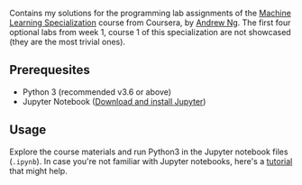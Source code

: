 Contains my solutions for the programming lab assignments of the [Machine Learning Specialization](https://www.coursera.org/specializations/machine-learning-introduction?action=enroll&utm_campaign=social-andrew-linkedin-mls-launch-2022&utm_medium=institutions&utm_source=deeplearning-ai) course from Coursera, by [Andrew Ng](https://www.andrewng.org/). The first four optional labs from week 1, course 1 of this specialization are not showcased (they are the most trivial ones).

## Prerequesites
* Python 3 (recommended v3.6 or above)
* Jupyter Notebook ([Download and install Jupyter](https://jupyter.org/install))

## Usage
Explore the course materials and run Python3 in the Jupyter notebook files (```.ipynb```). In case you're not familiar with Jupyter notebooks, here's a [tutorial](https://www.dataquest.io/blog/jupyter-notebook-tutorial/) that might help.

